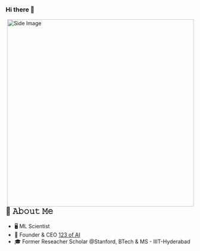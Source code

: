 ### Hi there 👋

<!--
**abbhinavvenkat/abbhinavvenkat** is a ✨ _special_ ✨ repository because its `README.md` (this file) appears on your GitHub profile.

Here are some ideas to get you started:

- 🔭 I’m currently working on ...
- 🌱 I’m currently learning ...
- 👯 I’m looking to collaborate on ...
- 🤔 I’m looking for help with ...
- 💬 Ask me about ...
- 📫 How to reach me: ...
- 😄 Pronouns: ...
- ⚡ Fun fact: ...
-->

<img src="https://user-images.githubusercontent.com/74038190/225813708-98b745f2-7d22-48cf-9150-083f1b00d6c9.gif" alt="Side Image" align="right" width="500">
<br><br>

## :book: 𝙰𝚋𝚘𝚞𝚝 𝙼𝚎
- 🖥 ML Scientist
- 💼 Founder & CEO [123 of AI](https://123ofai.com/)
- 🎓 Former Reseacher Scholar @Stanford, BTech & MS - IIIT-Hyderabad

